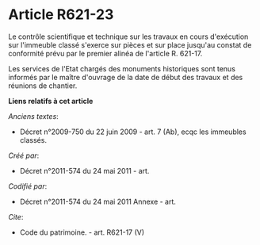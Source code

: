 # Article R621-23

Le contrôle scientifique et technique sur les travaux en cours d'exécution sur l'immeuble classé s'exerce sur pièces et sur
place jusqu'au constat de conformité prévu par le premier alinéa de l'article R. 621-17.

Les services de l'Etat chargés des monuments historiques sont tenus informés par le maître d'ouvrage de la date de début des
travaux et des réunions de chantier.

**Liens relatifs à cet article**

_Anciens textes_:

  - Décret n°2009-750 du 22 juin 2009 - art. 7 (Ab), ecqc les immeubles classés.

_Créé par_:

  - Décret n°2011-574 du 24 mai 2011  - art.

_Codifié par_:

  - Décret n°2011-574 du 24 mai 2011 Annexe - art.

_Cite_:

  - Code du patrimoine. - art. R621-17 (V)
